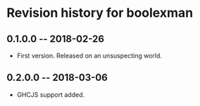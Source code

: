 # Revision history for boolexman

## 0.1.0.0  -- 2018-02-26

* First version. Released on an unsuspecting world.

## 0.2.0.0  -- 2018-03-06

* GHCJS support added.

